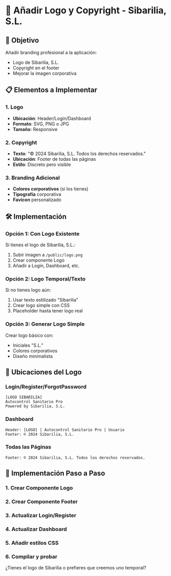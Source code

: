 # 🎨 Añadir Logo y Copyright - Sibarilia, S.L.

## 🎯 Objetivo
Añadir branding profesional a la aplicación:
- Logo de Sibarilia, S.L.
- Copyright en el footer
- Mejorar la imagen corporativa

## 📋 Elementos a Implementar

### 1. Logo
- **Ubicación**: Header/Login/Dashboard
- **Formato**: SVG, PNG o JPG
- **Tamaño**: Responsive

### 2. Copyright
- **Texto**: "© 2024 Sibarilia, S.L. Todos los derechos reservados."
- **Ubicación**: Footer de todas las páginas
- **Estilo**: Discreto pero visible

### 3. Branding Adicional
- **Colores corporativos** (si los tienes)
- **Tipografía** corporativa
- **Favicon** personalizado

## 🛠️ Implementación

### Opción 1: Con Logo Existente
Si tienes el logo de Sibarilia, S.L.:
1. Subir imagen a `/public/logo.png`
2. Crear componente Logo
3. Añadir a Login, Dashboard, etc.

### Opción 2: Logo Temporal/Texto
Si no tienes logo aún:
1. Usar texto estilizado "Sibarilia"
2. Crear logo simple con CSS
3. Placeholder hasta tener logo real

### Opción 3: Generar Logo Simple
Crear logo básico con:
- Iniciales "S.L."
- Colores corporativos
- Diseño minimalista

## 🎨 Ubicaciones del Logo

### Login/Register/ForgotPassword
```
[LOGO SIBARILIA]
Autocontrol Sanitario Pro
Powered by Sibarilia, S.L.
```

### Dashboard
```
Header: [LOGO] | Autocontrol Sanitario Pro | Usuario
Footer: © 2024 Sibarilia, S.L.
```

### Todas las Páginas
```
Footer: © 2024 Sibarilia, S.L. Todos los derechos reservados.
```

## 🚀 Implementación Paso a Paso

### 1. Crear Componente Logo
### 2. Crear Componente Footer
### 3. Actualizar Login/Register
### 4. Actualizar Dashboard
### 5. Añadir estilos CSS
### 6. Compilar y probar

¿Tienes el logo de Sibarilia o prefieres que creemos uno temporal?